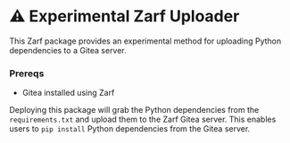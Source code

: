 # :warning: Experimental Zarf Uploader

This Zarf package provides an experimental method for uploading Python dependencies to a Gitea server.

### Prereqs
- Gitea installed using Zarf

Deploying this package will grab the Python dependencies from the `requirements.txt` and upload them to the Zarf Gitea server. This enables users to `pip install` Python dependencies from the Gitea server.
